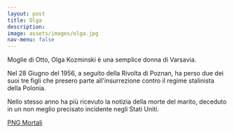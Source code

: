 ```yaml
---
layout: post
title: Olga
description:
image: assets/images/olga.jpg
nav-menu: false
---
```


Moglie di Otto, Olga Kozminski è una semplice donna di Varsavia.

Nel 28 Giugno del 1956, a seguito della Rivolta di Poznan, ha perso due dei suoi tre figli che presero parte all'insurrezione contro il regime stalinista della Polonia.

Nello stesso anno ha più ricevuto la notizia della morte del marito, deceduto in un non meglio precisato incidente negli Stati Uniti. 

<a href="http://xabacadabra.com/cursed-legacy/png-mortali.html" class="button back">PNG Mortali</a> 